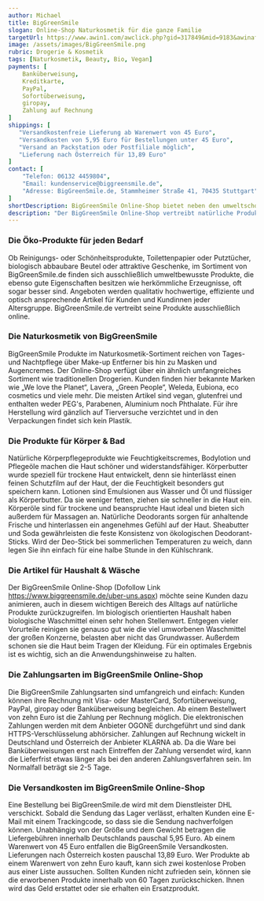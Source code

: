 ```yaml
---
author: Michael
title: BigGreenSmile
slogan: Online-Shop Naturkosmetik für die ganze Familie
targetUrl: https://www.awin1.com/awclick.php?gid=317849&mid=9183&awinaffid=731132&linkid=1027640&clickref=
image: /assets/images/BigGreenSmile.png
rubric: Drogerie & Kosmetik
tags: [Naturkosmetik, Beauty, Bio, Vegan]
payments: [
    Banküberweisung,
    Kreditkarte,
    PayPal,
    Sofortüberweisung,
    giropay,
    Zahlung auf Rechnung
]
shippings: [
   "Versandkostenfreie Lieferung ab Warenwert von 45 Euro",
   "Versandkosten von 5,95 Euro für Bestellungen unter 45 Euro",
   "Versand an Packstation oder Postfiliale möglich",
   "Lieferung nach Österreich für 13,89 Euro"
]
contact: [
    "Telefon: 06132 4459804",
    "Email: kundenservice@biggreensmile.de",
    "Adresse: BigGreenSmile.de, Stammheimer Straße 41, 70435 Stuttgart"
]
shortDescription: BigGreenSmile Online-Shop bietet neben den umweltschonenden Naturkosmetik-Produkten für den Menschen auch Bio-Artikel für den ganzen Haushalt.
description: "Der BigGreenSmile Online-Shop vertreibt natürliche Produkte in großer Auswahl. Diese sind nicht nur natürlicher Herkunft und nützlich, sie wurden auch unter größtmöglicher Rücksicht auf die Natur produziert. Das Warenagebot des ökologischen Händlers ist frei von chemischen und künstlichen Inhaltsstoffen und soll Verbrauchern, die in Sachen Ökologie vielleicht noch unentschlossen waren, die Entscheidung für ökologische Produkte erleichtern. Die Macher von BigGreenSmile.de sind davon überzeugt, dass jede einzelne Entscheidung für ein natürliches Produkt etwas bewirken und langfristig zur gesundheits- und naturbewussten Veränderung der Gesellschaft beitragen kann."
---
```


### Die Öko-Produkte für jeden Bedarf

Ob Reinigungs- oder Schönheitsprodukte, Toilettenpapier oder Putztücher, biologisch abbaubare Beutel oder attraktive Geschenke, im Sortiment von BigGreenSmile.de finden sich ausschließlich umweltbewusste Produkte, die ebenso gute Eigenschaften besitzen wie herkömmliche Erzeugnisse, oft sogar besser sind. Angeboten werden qualitativ hochwertige, effiziente und optisch ansprechende Artikel für Kunden und Kundinnen jeder Altersgruppe. BigGreenSmile.de vertreibt seine Produkte ausschließlich online.

### Die Naturkosmetik von BigGreenSmile

BigGreenSmile Produkte im Naturkosmetik-Sortiment reichen von Tages- und Nachtpflege über Make-up Entferner bis hin zu Masken und Augencremes. Der Online-Shop verfügt über ein ähnlich umfangreiches Sortiment wie traditionellen Drogerien. Kunden finden hier bekannte Marken wie „We love the Planet“, Lavera, „Green People“, Weleda, Eubiona, eco cosmetics und viele mehr. Die meisten Artikel sind vegan, glutenfrei und enthalten weder PEG's, Parabenen, Aluminium noch Phthalate. Für ihre Herstellung wird gänzlich auf Tierversuche verzichtet und in den Verpackungen findet sich kein Plastik. 

### Die Produkte für Körper & Bad

Natürliche Körperpflegeprodukte wie Feuchtigkeitscremes, Bodylotion und Pflegeöle machen die Haut schöner und widerstandsfähiger. Körperbutter wurde speziell für trockene Haut entwickelt, denn sie hinterlässt einen feinen Schutzfilm auf der Haut, der die Feuchtigkeit besonders gut speichern kann. Lotionen sind Emulsionen aus Wasser und Öl und flüssiger als Körperbutter. Da sie weniger fetten, ziehen sie schneller in die Haut ein. Körperöle sind für trockene und beanspruchte Haut ideal und bieten sich außerdem für Massagen an. Natürliche Deodorants sorgen für anhaltende Frische und hinterlassen ein angenehmes Gefühl auf der Haut. Sheabutter und Soda gewährleisten die feste Konsistenz von ökologischen Deodorant-Sticks. Wird der Deo-Stick bei sommerlichen Temperaturen zu weich, dann legen Sie ihn einfach für eine halbe Stunde in den Kühlschrank.

### Die Artikel für Haushalt & Wäsche

Der BigGreenSmile Online-Shop (Dofollow Link https://www.biggreensmile.de/uber-uns.aspx) möchte seine Kunden dazu animieren, auch in diesem wichtigen Bereich des Alltags auf natürliche Produkte zurückzugreifen. Im biologisch orientierten Haushalt haben biologische Waschmittel einen sehr hohen Stellenwert. Entgegen vieler Vorurteile reinigen sie genauso gut wie die viel umworbenen Waschmittel der großen Konzerne, belasten aber nicht das Grundwasser. Außerdem schonen sie die Haut beim Tragen der Kleidung. Für ein optimales Ergebnis ist es wichtig, sich an die Anwendungshinweise zu halten. 

### Die Zahlungsarten im BigGreenSmile Online-Shop

Die BigGreenSmile Zahlungsarten sind umfangreich und einfach: Kunden können ihre Rechnung mit Visa- oder MasterCard, Sofortüberweisung, PayPal, giropay oder Banküberweisung begleichen. Ab einem Bestellwert von zehn Euro ist die Zahlung per Rechnung möglich. Die elektronischen Zahlungen werden mit dem Anbieter OGONE durchgeführt und sind dank HTTPS-Verschlüsselung abhörsicher. Zahlungen auf Rechnung wickelt in Deutschland und Österreich der Anbieter KLARNA ab. Da die Ware bei Banküberweisungen erst nach Eintreffen der Zahlung versendet wird, kann die Lieferfrist etwas länger als bei den anderen Zahlungsverfahren sein. Im Normalfall beträgt sie 2-5 Tage.

### Die Versandkosten im BigGreenSmile Online-Shop 

Eine Bestellung bei BigGreenSmile.de wird mit dem Dienstleister DHL verschickt. Sobald die Sendung das Lager verlässt, erhalten Kunden eine E-Mail mit einem Trackingcode, so dass sie die Sendung nachverfolgen können. Unabhängig von der Größe und dem Gewicht betragen die Liefergebühren innerhalb Deutschlands pauschal 5,95 Euro. Ab einem Warenwert von 45 Euro entfallen die BigGreenSmile Versandkosten. Lieferungen nach Österreich kosten pauschal 13,89 Euro. Wer Produkte ab einem Warenwert von zehn Euro kauft, kann sich zwei kostenlose Proben aus einer Liste aussuchen. Sollten Kunden nicht zufrieden sein, können sie die erworbenen Produkte innerhalb von 60 Tagen zurückschicken. Ihnen wird das Geld erstattet oder sie erhalten ein Ersatzprodukt.
